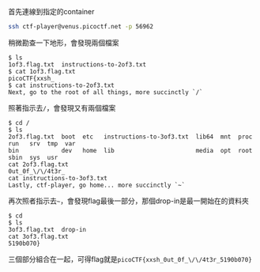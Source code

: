 首先連線到指定的container

```bash
ssh ctf-player@venus.picoctf.net -p 56962
```

稍微勘查一下地形，會發現兩個檔案

```console
$ ls
1of3.flag.txt  instructions-to-2of3.txt
$ cat 1of3.flag.txt
picoCTF{xxsh_
$ cat instructions-to-2of3.txt
Next, go to the root of all things, more succinctly `/`
```

照著指示去`/`，會發現又有兩個檔案

```console
$ cd /
$ ls
2of3.flag.txt  boot  etc   instructions-to-3of3.txt  lib64  mnt  proc  run   srv  tmp  var
bin            dev   home  lib                       media  opt  root  sbin  sys  usr
cat 2of3.flag.txt
0ut_0f_\/\/4t3r_
cat instructions-to-3of3.txt
Lastly, ctf-player, go home... more succinctly `~`
```

再次照者指示去`~`，會發現flag最後一部分，那個drop-in是最一開始在的資料夾

```console
$ cd
$ ls
3of3.flag.txt  drop-in
cat 3of3.flag.txt
5190b070}
```

三個部分組合在一起，可得flag就是`picoCTF{xxsh_0ut_0f_\/\/4t3r_5190b070}`
